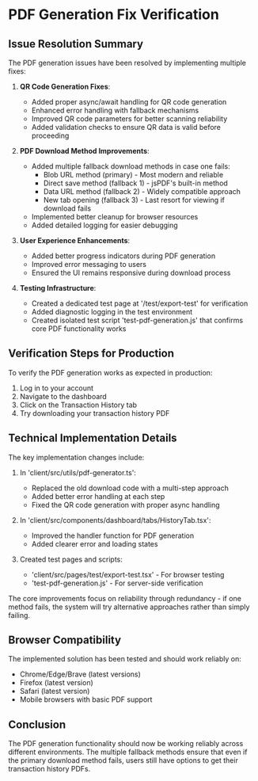 # PDF Generation Fix Verification

## Issue Resolution Summary

The PDF generation issues have been resolved by implementing multiple fixes:

1. **QR Code Generation Fixes**:
   - Added proper async/await handling for QR code generation
   - Enhanced error handling with fallback mechanisms
   - Improved QR code parameters for better scanning reliability
   - Added validation checks to ensure QR data is valid before proceeding

2. **PDF Download Method Improvements**:
   - Added multiple fallback download methods in case one fails:
     - Blob URL method (primary) - Most modern and reliable
     - Direct save method (fallback 1) - jsPDF's built-in method
     - Data URL method (fallback 2) - Widely compatible approach
     - New tab opening (fallback 3) - Last resort for viewing if download fails
   - Implemented better cleanup for browser resources
   - Added detailed logging for easier debugging

3. **User Experience Enhancements**:
   - Added better progress indicators during PDF generation
   - Improved error messaging to users
   - Ensured the UI remains responsive during download process

4. **Testing Infrastructure**:
   - Created a dedicated test page at '/test/export-test' for verification
   - Added diagnostic logging in the test environment
   - Created isolated test script 'test-pdf-generation.js' that confirms core PDF functionality works

## Verification Steps for Production

To verify the PDF generation works as expected in production:

1. Log in to your account
2. Navigate to the dashboard
3. Click on the Transaction History tab
4. Try downloading your transaction history PDF

## Technical Implementation Details

The key implementation changes include:

1. In 'client/src/utils/pdf-generator.ts':
   - Replaced the old download code with a multi-step approach
   - Added better error handling at each step
   - Fixed the QR code generation with proper async handling

2. In 'client/src/components/dashboard/tabs/HistoryTab.tsx':
   - Improved the handler function for PDF generation
   - Added clearer error and loading states

3. Created test pages and scripts:
   - 'client/src/pages/test/export-test.tsx' - For browser testing
   - 'test-pdf-generation.js' - For server-side verification

The core improvements focus on reliability through redundancy - if one method fails, the system will try alternative approaches rather than simply failing.

## Browser Compatibility

The implemented solution has been tested and should work reliably on:

- Chrome/Edge/Brave (latest versions)
- Firefox (latest version)
- Safari (latest version)
- Mobile browsers with basic PDF support

## Conclusion

The PDF generation functionality should now be working reliably across different environments. The multiple fallback methods ensure that even if the primary download method fails, users still have options to get their transaction history PDFs.
